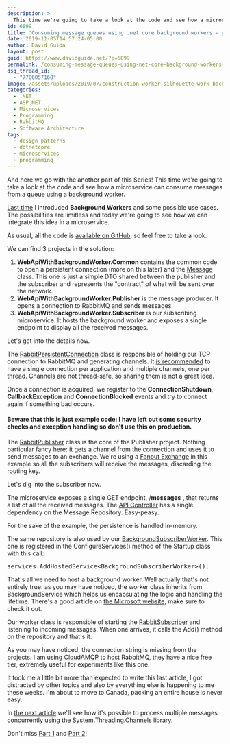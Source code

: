 ```yaml
---
description: >
  This time we're going to take a look at the code and see how a microservice can consume messages from a queue using a background worker.
id: 6899
title: 'Consuming message queues using .net core background workers - part 3: the code, finally'
date: 2019-11-05T14:57:24-05:00
author: David Guida
layout: post
guid: https://www.davidguida.net/?p=6899
permalink: /consuming-message-queues-using-net-core-background-workers-part-3-the-code-finally/
dsq_thread_id:
  - "7706057168"
image: /assets/uploads/2019/07/construction-worker-silhouette-work-background_43605-1096.jpg
categories:
  - .NET
  - ASP.NET
  - Microservices
  - Programming
  - RabbitMQ
  - Software Architecture
tags:
  - design patterns
  - dotnetcore
  - microservices
  - programming
---
```

And here we go with the another part of this Series! This time we're going to take a look at the code and see how a microservice can consume messages from a queue using a background worker.

<a rel="noreferrer noopener" aria-label="Last time (opens in a new tab)" href="https://www.davidguida.net/consuming-message-queues-using-net-core-background-workers-part-2-background-workers/" target="_blank">Last time</a> I introduced **Background Workers** and some possible use cases. The possibilities are limitless and today we're going to see how we can integrate this idea in a microservice.

As usual, all the code is <a rel="noreferrer noopener" aria-label=" available on GitHub (opens in a new tab)" href="https://github.com/mizrael/WebApiWithBackgroundWorker" target="_blank">available on GitHub</a>, so feel free to take a look.

We can find 3 projects in the solution:

  1. **WebApiWithBackgroundWorker.Common** contains the common code to open a persistent connection (more on this later) and the <a rel="noreferrer noopener" aria-label="Message  (opens in a new tab)" href="https://github.com/mizrael/WebApiWithBackgroundWorker/blob/master/WebApiWithBackgroundWorker.Common/Messaging/Message.cs" target="_blank">Message </a>class. This one is just a simple DTO shared between the publisher and the subscriber and represents the "contract" of what will be sent over the network.
  2. **WebApiWithBackgroundWorker.Publisher** is the message producer. It opens a connection to RabbitMQ and sends messages.
  3. **WebApiWithBackgroundWorker.Subscriber** is our subscribing microservice. It hosts the background worker and exposes a single endpoint to display all the received messages.

Let's get into the details now.

The [RabbitPersistentConnection](https://github.com/mizrael/WebApiWithBackgroundWorker/blob/master/WebApiWithBackgroundWorker.Common/Messaging/RabbitPersistentConnection.cs) class is responsible of holding our TCP connection to RabbitMQ and generating channels. It <a rel="noreferrer noopener" aria-label="is recommended (opens in a new tab)" href="https://www.cloudamqp.com/blog/2017-12-29-part1-rabbitmq-best-practice.html#connections-and-channels" target="_blank">is recommended</a> to have a single connection per application and multiple channels, one per thread. Channels are not thread-safe, so sharing them is not a great idea.

Once a connection is acquired, we register to the **ConnectionShutdown**, **CallbackException** and **ConnectionBlocked** events and try to connect again if something bad occurs.

#### Beware that this is just example code: I have left out some security checks and exception handling so don't use this on production.

The [RabbitPublisher](https://github.com/mizrael/WebApiWithBackgroundWorker/blob/master/WebApiWithBackgroundWorker.Publisher/RabbitPublisher.cs) class is the core of the Publisher project. Nothing particular fancy here: it gets a channel from the connection and uses it to send messages to an exchange. We're using a <a rel="noreferrer noopener" aria-label=" (opens in a new tab)" href="https://www.rabbitmq.com/tutorials/amqp-concepts.html#exchange-fanout" target="_blank">Fanout Exchange</a> in this example so all the subscribers will receive the messages, discarding the routing key.

Let's dig into the subscriber now.

The microservice exposes a single GET endpoint, /**messages** , that returns a list of all the received messages. The <a rel="noreferrer noopener" aria-label="API Controller (opens in a new tab)" href="https://github.com/mizrael/WebApiWithBackgroundWorker/blob/master/WebApiWithBackgroundWorker.Subscriber/Controllers/MessagesController.cs" target="_blank">API Controller</a> has a single dependency on the Message Repository. Easy-peasy.

For the sake of the example, the persistence is handled in-memory.

The same repository is also used by our [BackgroundSubscriberWorker](https://github.com/mizrael/WebApiWithBackgroundWorker/blob/master/WebApiWithBackgroundWorker.Subscriber/Messaging/BackgroundSubscriberWorker.cs). This one is registered in the ConfigureServices() method of the Startup class with this call:

<pre class="wp-block-preformatted">services.AddHostedService&lt;BackgroundSubscriberWorker&gt;();</pre>

That's all we need to host a background worker. Well actually that's not entirely true: as you may have noticed, the worker class inherits from BackgroundService which helps us encapsulating the logic and handling the lifetime. There's a good article on <a href="https://docs.microsoft.com/en-us/aspnet/core/fundamentals/host/hosted-services?view=aspnetcore-3.0&tabs=visual-studio" target="_blank" rel="noreferrer noopener" aria-label=" (opens in a new tab)">the Microsoft website</a>, make sure to check it out.

Our worker class is responsible of starting the <a rel="noreferrer noopener" aria-label="RabbitSubscriber (opens in a new tab)" href="https://github.com/mizrael/WebApiWithBackgroundWorker/blob/master/WebApiWithBackgroundWorker.Subscriber/Messaging/RabbitSubscriber.cs" target="_blank">RabbitSubscriber</a> and listening to incoming messages. When one arrives, it calls the Add() method on the repository and that's it.

As you may have noticed, the connection string is missing from the projects. I am using <a href="https://www.cloudamqp.com/" target="_blank" rel="noreferrer noopener" aria-label="CloudAMQP  (opens in a new tab)">CloudAMQP </a>to host RabbitMQ, they have a nice free tier, extremely useful for experiments like this one.

It took me a little bit more than expected to write this last article, I got distracted by other topics and also by everything else is happening to me these weeks. I'm about to move to Canada, packing an entire house is never easy.

In <a href="https://www.davidguida.net/consuming-message-queues-using-net-core-background-workers-part-4-adding-system-threading-channels/" target="_blank" rel="noreferrer noopener" aria-label="the next article (opens in a new tab)">the next article</a> we'll see how it's possible to process multiple messages concurrently using the System.Threading.Channels library.  
  
Don't miss <a rel="noreferrer noopener" aria-label="Part 1 (opens in a new tab)" href="https://www.davidguida.net/consuming-message-queues-using-net-core-background-workers-part-1-message-queues/" target="_blank">Part 1</a> and <a rel="noreferrer noopener" aria-label="Part 2 (opens in a new tab)" href="https://www.davidguida.net/consuming-message-queues-using-net-core-background-workers-part-2-background-workers/" target="_blank">Part 2</a>!

  


<div class="post-details-footer-widgets">
</div>